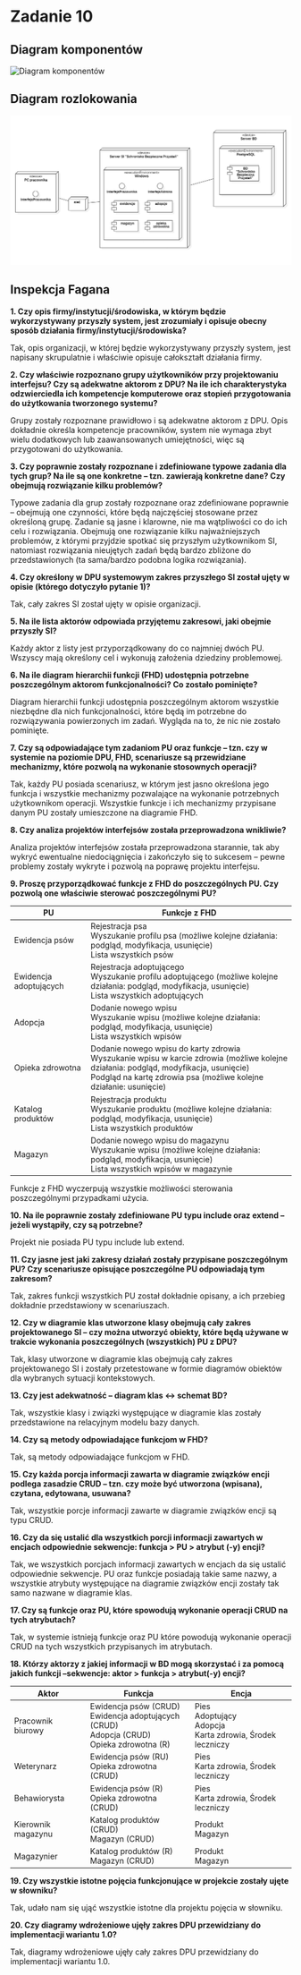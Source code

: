 # Zadanie 10
## Diagram komponentów
![Diagram komponentów](./diagramy/diagram_komponentów.png)
## Diagram rozlokowania
![Diagram rozlokowania](./diagramy/diagram_rozlokowania.png)

## Inspekcja Fagana
**1.  Czy opis firmy/instytucji/środowiska, w którym będzie wykorzystywany przyszły system, jest zrozumiały i opisuje obecny sposób działania firmy/instytucji/środowiska?**

Tak, opis organizacji, w której będzie wykorzystywany przyszły system, jest napisany skrupulatnie i właściwie opisuje całokształt działania firmy.

**2.  Czy właściwie rozpoznano grupy użytkowników przy projektowaniu interfejsu? Czy są adekwatne aktorom z DPU? Na ile ich charakterystyka odzwierciedla ich kompetencje komputerowe oraz stopień przygotowania do użytkowania tworzonego systemu?**

Grupy zostały  rozpoznane prawidłowo i są adekwatne aktorom z DPU. Opis dokładnie określa kompetencje pracowników, system nie wymaga zbyt wielu dodatkowych lub zaawansowanych umiejętności, więc są przygotowani do użytkowania.

**3.  Czy poprawnie zostały rozpoznane i zdefiniowane typowe zadania dla tych grup? Na ile są one konkretne – tzn. zawierają konkretne dane? Czy obejmują rozwiązanie kilku problemów?**

Typowe zadania dla grup zostały rozpoznane oraz zdefiniowane poprawnie – obejmują one czynności, które będą najczęściej stosowane przez określoną grupę. Zadanie są jasne i klarowne, nie ma wątpliwości co do ich celu i rozwiązania. Obejmują one rozwiązanie kilku najważniejszych problemów, z którymi przyjdzie spotkać się przyszłym użytkownikom SI, natomiast rozwiązania nieujętych  zadań będą bardzo zbliżone do przedstawionych (ta sama/bardzo podobna logika rozwiązania).

**4.  Czy określony w DPU systemowym zakres przyszłego SI został ujęty w opisie (którego dotyczyło pytanie 1)?**

Tak, cały zakres SI został ujęty w opisie organizacji.

**5.  Na ile lista aktorów odpowiada przyjętemu zakresowi, jaki obejmie przyszły SI?**

Każdy aktor z listy jest przyporządkowany do co najmniej  dwóch PU. Wszyscy mają określony cel i wykonują założenia dziedziny problemowej.

**6.  Na ile diagram hierarchii funkcji (FHD) udostępnia potrzebne poszczególnym aktorom funkcjonalności? Co zostało pominięte?**

Diagram hierarchii funkcji udostępnia poszczególnym aktorom wszystkie niezbędne dla nich funkcjonalności, które będą im potrzebne do rozwiązywania powierzonych im zadań. Wygląda na to, że nic nie zostało pominięte.

**7.  Czy są odpowiadające tym zadaniom PU oraz funkcje – tzn. czy w systemie na poziomie DPU, FHD, scenariusze są przewidziane mechanizmy, które pozwolą na wykonanie stosownych operacji?**

Tak, każdy PU posiada scenariusz, w którym jest jasno określona jego funkcja i wszystkie mechanizmy pozwalające na wykonanie potrzebnych użytkownikom operacji.  Wszystkie funkcje i ich mechanizmy  przypisane danym PU zostały umieszczone na diagramie FHD.

**8.  Czy analiza projektów interfejsów została przeprowadzona wnikliwie?**

Analiza projektów interfejsów została przeprowadzona starannie, tak aby wykryć ewentualne niedociągnięcia i zakończyło się to sukcesem – pewne problemy zostały wykryte i pozwolą na poprawę projektu interfejsu.

**9.  Proszę przyporządkować funkcje z FHD do poszczególnych PU. Czy pozwolą one właściwie sterować poszczególnymi PU?**

|       PU                    |     Funkcje z FHD                                                                                                                                                                                             |
|-----------------------------|---------------------------------------------------------------------------------------------------------------------------------------------------------------------------------------------------------------|
|     Ewidencja psów          |   Rejestracja psa  <br /> Wyszukanie profilu psa (możliwe kolejne działania: podgląd, modyfikacja, usunięcie)<br />  Lista wszystkich psów                                                                                 |
|     Ewidencja adoptujących  |   Rejestracja adoptującego<br />  Wyszukanie profilu adoptującego (możliwe kolejne działania: podgląd, modyfikacja, usunięcie)<br />  Lista wszystkich adoptujących                                                       |
|     Adopcja                 |   Dodanie nowego wpisu<br />  Wyszukanie wpisu (możliwe kolejne działania: podgląd, modyfikacja, usunięcie)<br /> Lista wszystkich wpisów                                                                               |
|     Opieka zdrowotna        |   Dodanie nowego wpisu do karty zdrowia<br />  Wyszukanie wpisu w karcie zdrowia (możliwe kolejne działania: podgląd, modyfikacja, usunięcie)<br />  Podgląd na kartę zdrowia psa (możliwe kolejne działanie: usunięcie)  |
|     Katalog produktów       |   Rejestracja produktu<br />   Wyszukanie produktu (możliwe kolejne działania: podgląd, modyfikacja, usunięcie)<br />  Lista wszystkich produktów                                                                         |
|     Magazyn                 |   Dodanie nowego wpisu do magazynu<br />   Wyszukanie wpisu (możliwe kolejne działania: podgląd, modyfikacja, usunięcie)<br />  Lista wszystkich wpisów w magazynie                                                       |             |
    

Funkcje z FHD wyczerpują wszystkie możliwości sterowania poszczególnymi przypadkami użycia.

**10.  Na ile poprawnie zostały zdefiniowane PU typu include oraz extend  – jeżeli wystąpiły, czy są potrzebne?**

Projekt nie posiada PU typu include  lub  extend.

**11.  Czy jasne jest jaki zakresy działań zostały przypisane poszczególnym PU? Czy scenariusze opisujące poszczególne PU odpowiadają tym zakresom?**

Tak, zakres funkcji  wszystkich PU został dokładnie opisany, a ich przebieg dokładnie przedstawiony w scenariuszach.

**12.  Czy w diagramie klas utworzone klasy obejmują cały zakres projektowanego SI – czy można utworzyć obiekty, które będą używane w trakcie wykonania poszczególnych (wszystkich) PU z DPU?**

Tak, klasy utworzone w diagramie klas obejmują cały zakres projektowanego SI i zostały przetestowane w formie diagramów obiektów dla wybranych sytuacji kontekstowych.

**13.  Czy jest adekwatność – diagram klas ↔ schemat BD?**

Tak, wszystkie klasy i związki występujące w diagramie klas zostały przedstawione na relacyjnym modelu bazy danych.

**14.  Czy są metody odpowiadające funkcjom w FHD?**

Tak, są metody odpowiadające funkcjom w FHD.

**15.  Czy każda porcja informacji zawarta w diagramie związków encji podlega zasadzie CRUD – tzn. czy może być utworzona (wpisana), czytana, edytowana, usuwana?**

Tak, wszystkie porcje informacji zawarte w diagramie związków encji są typu CRUD.

**16.  Czy da się ustalić dla wszystkich porcji informacji zawartych w encjach odpowiednie sekwencje: funkcja > PU > atrybut (-y) encji?**

Tak, we wszystkich porcjach informacji zawartych w encjach da się ustalić odpowiednie sekwencje. PU oraz funkcje posiadają takie same nazwy, a wszystkie atrybuty występujące na diagramie związków encji zostały tak samo nazwane w diagramie klas.

**17.  Czy są funkcje oraz PU, które spowodują wykonanie operacji CRUD na tych atrybutach?**

Tak, w systemie istnieją funkcje oraz PU które powodują wykonanie operacji CRUD na tych wszystkich przypisanych im atrybutach.

**18.  Którzy aktorzy z jakiej informacji w BD mogą skorzystać i za pomocą jakich funkcji –sekwencje: aktor > funkcja > atrybut(-y) encji?**

|       Aktor             |     Funkcja                                                                                   |     Encja                                                     |
|-------------------------|-----------------------------------------------------------------------------------------------|---------------------------------------------------------------|
|     Pracownik biurowy   |   Ewidencja psów (CRUD)<br />  Ewidencja adoptujących (CRUD)<br />  Adopcja (CRUD)<br />  Opieka zdrowotna (R)  |   Pies<br />  Adoptujący<br />  Adopcja<br />  Karta zdrowia, Środek leczniczy  |
|     Weterynarz          |   Ewidencja psów (RU)<br />  Opieka zdrowotna (CRUD)                                                |   Pies<br />  Karta zdrowia, Środek leczniczy                       |
|     Behawiorysta        |   Ewidencja psów (R)<br />  Opieka zdrowotna (CRUD)                                                 |   Pies<br />  Karta zdrowia, Środek leczniczy                       |
|     Kierownik magazynu  |   Katalog produktów (CRUD)<br />  Magazyn (CRUD)                                                    |   Produkt<br />  Magazyn                                            |
|     Magazynier          |   Katalog produktów (R)<br />  Magazyn (CRUD)                                                       |   Produkt<br />  Magazyn                                            |

**19.  Czy wszystkie istotne pojęcia funkcjonujące w projekcie zostały ujęte w słowniku?**

Tak, udało nam się ująć wszystkie istotne dla projektu  pojęcia w słowniku.

**20.  Czy diagramy wdrożeniowe ujęły zakres DPU przewidziany do implementacji wariantu 1.0?**
    
Tak, diagramy wdrożeniowe ujęły cały zakres DPU przewidziany do implementacji wariantu 1.0.
